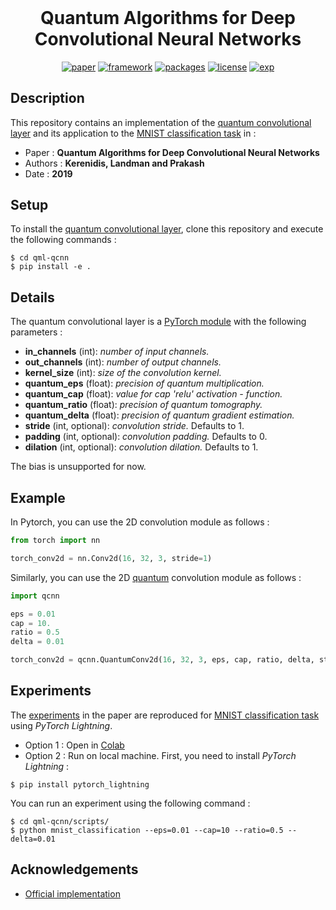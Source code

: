 <h1 align="center" style="margin-top: 0px;"> <b>Quantum Algorithms for Deep Convolutional Neural Networks</b></h1>
<div align="center" >

[![paper](https://img.shields.io/static/v1.svg?label=Paper&message=KLP19&color=blue)](https://arxiv.org/abs/1911.01117)
[![framework](https://img.shields.io/static/v1.svg?label=Framework&message=PyTorch&color=ee4c2d)](https://pytorch.org)
[![packages](https://img.shields.io/static/v1.svg?label=Made%20with&message=PyTorch%20Lightning&color=blueviolet)](https://www.pytorchlightning.ai)
[![license](https://img.shields.io/static/v1.svg?label=License&message=GPL%20v3.0&color=blue)](https://www.gnu.org/licenses/gpl-3.0.html)
[![exp](https://colab.research.google.com/assets/colab-badge.svg)](https://colab.research.google.com/github/qdevpsi3/qml-qcnn/blob/main/notebooks/mnist_classification.ipynb)
</div>

## Description
This repository contains an implementation of the <ins>quantum convolutional layer</ins> and its application to the  <ins>MNIST classification task</ins> in :

- Paper : **Quantum Algorithms for Deep Convolutional Neural Networks**
- Authors : **Kerenidis, Landman and Prakash**
- Date : **2019**

## Setup
To install the <ins>quantum convolutional layer</ins>, clone this repository and execute the following commands :

```
$ cd qml-qcnn
$ pip install -e .
```

## Details
The quantum convolutional layer is a <ins>PyTorch module</ins> with the following parameters : 
- **in_channels** (int): *number of input channels.*
- **out_channels** (int): *number of output channels.*
- **kernel_size** (int): *size of the convolution kernel.*
- **quantum_eps** (float): *precision of quantum multiplication.*
- **quantum_cap** (float): *value for cap 'relu' activation - function.*
- **quantum_ratio** (float): *precision of quantum tomography.*
- **quantum_delta** (float): *precision of quantum gradient estimation.*
- **stride** (int, optional): *convolution stride.* Defaults to 1.
- **padding** (int, optional): *convolution padding.* Defaults to 0.
- **dilation** (int, optional): *convolution dilation.* Defaults to 1.

The bias is unsupported for now. 
## Example
In Pytorch, you can use the 2D convolution module as follows : 
```python
from torch import nn

torch_conv2d = nn.Conv2d(16, 32, 3, stride=1)
```
Similarly, you can use the 2D <ins>quantum</ins> convolution module as follows :
```python
import qcnn

eps = 0.01
cap = 10.
ratio = 0.5
delta = 0.01

torch_conv2d = qcnn.QuantumConv2d(16, 32, 3, eps, cap, ratio, delta, stride=1)
```

## Experiments
The <ins>experiments</ins> in the paper are reproduced for <ins>MNIST classification task</ins> using *PyTorch Lightning*. 

- Option 1 : Open in [Colab](https://colab.research.google.com/github/qdevpsi3/qml-qcnn/blob/main/notebooks/mnist_classification.ipynb)
- Option 2 : Run on local machine. First, you need to install *PyTorch Lightning* :
```
$ pip install pytorch_lightning
```
You can run an experiment using the following command : 
```
$ cd qml-qcnn/scripts/
$ python mnist_classification --eps=0.01 --cap=10 --ratio=0.5 --delta=0.01
```

## Acknowledgements
- [Official implementation](https://github.com/JonasLandman/QCNN)
